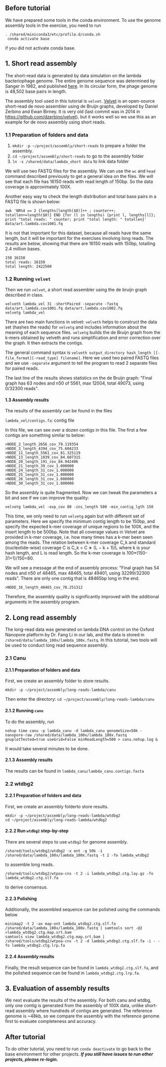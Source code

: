 
## Before tutorial
We have prepared some tools in the conda environment. To use the genome assembly tools in the exercise, you need to run 

```
. /shared/miniconda3/etc/profile.d/conda.sh
 conda activate base
 ```
 if you did not activate conda base.


## 1. Short read assembly

The short-read data is generated by data simulation on the lambda bacteriophage genome. The entire genome sequence was determined by Sanger in 1982, and published [here](https://www.sciencedirect.com/science/article/pii/0022283682905460). In its circular form, the phage genome is 48,502 base pairs in length. 

The assembly tool used in this tutorial is `velvet`. [Velvet](https://www.ebi.ac.uk/~zerbino/velvet/) is an open-source short-read de novo assembler using de Bruijn graphs, developed by Daniel Zerbino and Ewan Birney. It is very old (last commit was in 2014 in https://github.com/dzerbino/velvet), but it works well so we use this as an example for de novo assembly using short reads.

### 1.1 Preparation of folders and data

1. `mkdir -p ~/project/assembly/short-reads` to prepare a folder the assembly.
2. `cd ~/project/assembly/short-reads` to go to the assembly folder
3. `ln -s /shared/data/lambda_short data` to link data folder

We will use two FASTQ files for the assembly. We can use the `wc` and `head` command described previously to get a general idea on the files. We will see that each file has 16150 reads with read length of 150bp. So the data coverage is approximately 100X.

Another easy way to check the length distribution and total base pairs in a FASTQ file is shown below:

```
awk 'NR%4 == 2 {lengths[length($0)]++ ; counter++; totallen+=length($0)} END {for (l in lengths) {print l, lengths[l]}; print "total reads: " counter; print "total length: " totallen}' data/art.lambda.cov1001.fq
```

It is not that important for this dataset, because all reads have the same length, but it will be important for the exercises involving long reads. The results are below, showing that there are 16150 reads with 150bp, totalling 2.4 million bases.
```
150 16150
total reads: 16150
total length: 2422500
```


### 1.2 Running `velvet`
Then we run `velvet`, a short read assembler using the de bruijn graph described in class.

```
velveth lambda_vel 31 -shortPaired -separate -fastq data/art.lambda.cov1001.fq data/art.lambda.cov1002.fq
velvetg lambda_vel
```

There are two main functions in velvet: `velveth` helps to construct the data set (hashes the reads) for `velvetg` and includes information about the meaning of each sequence files. `velvetg` builds the de Bruijn graph from the k-mers obtained by velveth and runs simplification and error correction over the graph. It then extracts the contigs.

The general command syntax is `velveth output_directory hash_length [[-file_format][-read_type] filename]`. Here we used two paired FASTQ files and we use `-separate` argument to tell the program to read 2 separate files for paired reads.

The last line of the results shows statistics on the de Bruijn graph: "Final graph has 63 nodes and n50 of 5561, max 12004, total 49073, using 0/32300 reads".

#### 1.3 Assembly results
The results of the assembly can be found in the files 

`lambda_vel/contigs.fa`: contig file

In this file, we can see over a dozen contigs in this file. The first a few contigs are something similar to below:

```
>NODE_2_length_2656_cov_79.119354
>NODE_3_length_4394_cov_75.604233
>NODE_11_length_5561_cov_81.325119
>NODE_13_length_1039_cov_84.607315
>NODE_20_length_191_cov_84.942406
>NODE_21_length_39_cov_1.000000
>NODE_24_length_31_cov_1.000000
>NODE_25_length_31_cov_1.000000
>NODE_26_length_31_cov_1.000000
>NODE_30_length_31_cov_1.000000
```

So the assembly is quite fragmented. Now we can tweak the parameters a bit and see if we can improve the quality:

```
velvetg lambda_vel -exp_cov 80 -ins_length 500 -min_contig_lgth 150
```

This time, we only need to run `velvetg` again but with different set of parameters. Here we specify the minimum contig length to be 150bp, and specify the expected k-mer coverage of unique regions to be 100X, and the insert length to be 500bp. Note that all coverage values in Velvet are provided in k-mer coverage, i.e. how many times has a k-mer been seen among the reads. The relation between k-mer coverage C_k and standard (nucleotide-wise) coverage C is C_k = C ∗ (L − k + 1)/L where k is your hash length, and L is read length. So the k-mer coverage is 100*(150-31+1)/150=80.

We will see a message at the end of assembly process: "Final graph has 54 nodes and n50 of 48465, max 48465, total 49401, using 32299/32300 reads". There are only one contig that is 48465bp long in the end.


```
>NODE_16_length_48465_cov_78.251312
```

Therefore, the assembly quality is significantly improved with the additional arguments in the assembly program.


## 2. Long read assembly

The long-read data was generated on lambda DNA control on the Oxford Nanopore platform by Dr. Fang Li in our lab, and the data is stored in `/shared/data/lambda_100x/lambda_100x.fastq`. In this tutorial, two tools will be used to conduct long read sequence assembly.

### 2.1 Canu
#### 2.1.1 Preparation of folders and data
First, we create an assembly folder to store results.
```
mkdir -p ~/project/assembly/long-reads-lambda/canu
```
Then enter the directory: `cd ~/project/assembly/long-reads-lambda/canu`

#### 2.1.2 Running `canu`
To do the assembly, run 
```
nohup time canu -p lambda_canu -d lambda_canu genomeSize=50k -nanopore-raw /shared/data/lambda_100x/lambda_100x.fastq gnuplotTested=true useGrid=False minReadLength=500 > canu.nohup.log &
```
It would take several minutes to be done. 
 
#### 2.1.3 Assembly results
The results can be found in `lambda_canu/lambda_canu.contigs.fasta`

### 2.2 wtdbg2
#### 2.2.1 Preparation of folders and data
First, we create an assembly folderto store results.
```
mkdir -p ~/project/assembly/long-reads-lambda/wtdbg2
cd ~/project/assembly/long-reads-lambda/wtdbg2
```

#### 2.2.2 Run `wtdbg2` step-by-step
There are several steps to use `wtdbg2` for genome assembly.

```
/shared/tools/wtdbg2/wtdbg2 -x ont -g 50k -i /shared/data/lambda_100x/lambda_100x.fastq -t 2 -fo lambda_wtdbg2
```
to assemble long reads. 

```
/shared/tools/wtdbg2/wtpoa-cns -t 2 -i lambda_wtdbg2.ctg.lay.gz -fo lambda_wtdbg2.ctg.slf.fa
```
to derive consensus.

#### 2.2.3 Polishing
Additionally, the assembled sequence can be polished using the commands below
```
minimap2 -t 2 -ax map-ont lambda_wtdbg2.ctg.slf.fa /shared/data/lambda_100x/lambda_100x.fastq | samtools sort -@2 >lambda_wtdbg2.ctg.map.srt.bam
samtools view lambda_wtdbg2.ctg.map.srt.bam | /shared/tools/wtdbg2/wtpoa-cns -t 2 -d lambda_wtdbg2.ctg.slf.fa -i - -fo lambda_wtdbg2.ctg.lrp.fa
```

#### 2.2.4 Assembly results
Finally, the result sequence can be found in `lambda_wtdbg2.ctg.slf.fa`, and the polished sequence can be found in `lambda_wtdbg2.ctg.lrp.fa`.


## 3. Evaluation of assembly results

We next evaluate the results of the assembly. For both canu and wtdbg, only one contig is generated from the assembly of 100X data, unlike short-read assembly where hundreds of contigs are generated. The reference genome is ~48kb, so we compare the assembly with the reference genome first to evaluate completeness and accuracy.



## After tutorial

To do other tutorial, you need to run `conda deactivate` to go back to the base environment for other projects. ***If you still have issues to run other projects, please re-login.***


